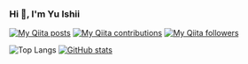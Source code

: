 ### Hi 👋, I'm Yu Ishii

[![My Qiita posts](https://qiita-badge.apiapi.app/s/istone/posts.svg)](http://qiita.com/istone)
[![My Qiita contributions](https://qiita-badge.apiapi.app/s/istone/contributions.svg)](http://qiita.com/istone)
[![My Qiita followers](https://qiita-badge.apiapi.app/s/istone/followers.svg)](http://qiita.com/istone)

![Top Langs](https://github-readme-stats.vercel.app/api/top-langs/?username=istone-you&langs_count=10&layout=compact&hide=html,css,scss,ruby,smarty,jinja,makefile,shell)
[![GitHub stats](https://github-readme-stats.vercel.app/api?username=istone-you&theme=transparent&show_icons=true)](https://github.com/mo-ri-regen/github-readme-stats)
